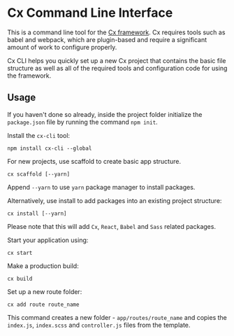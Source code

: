 # Cx Command Line Interface

This is a command line tool for the [Cx framework](http://cxjs.io/v/master/docs/intro/about).
Cx requires tools such as babel and webpack, which are plugin-based and require a 
significant amount of work to configure properly.

Cx CLI helps you quickly set up a new Cx project that contains the basic file structure 
as well as all of the required tools and configuration code for using the framework.

## Usage

If you haven't done so already, inside the project folder initialize the `package.json`
file by running the command `npm init`.

Install the `cx-cli` tool:
```
npm install cx-cli --global
```

For new projects, use scaffold to create basic app structure.
```
cx scaffold [--yarn]
```
Append `--yarn` to use `yarn` package manager to install packages.


Alternatively, use install to add packages into an existing project structure:
```
cx install [--yarn]
```
Please note that this will add `Cx`, `React`, `Babel` and `Sass` related packages.


Start your application using:
```
cx start
```     

Make a production build:
```
cx build
```

Set up a new route folder:
```
cx add route route_name
```
This command creates a new folder - `app/routes/route_name` and copies the `index.js`, 
`index.scss` and `controller.js` files from the template.